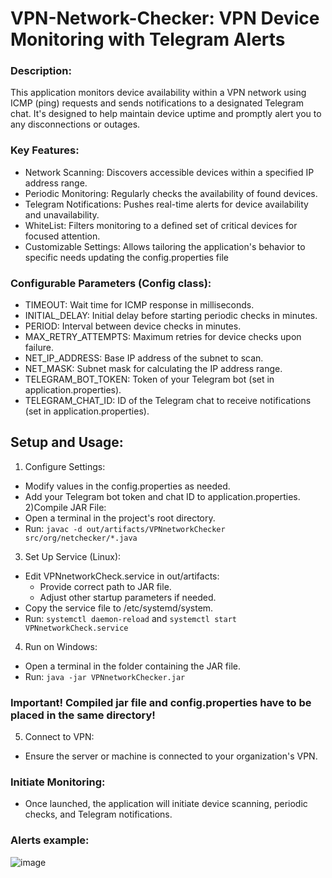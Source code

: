 # VPN-Network-Checker: VPN Device Monitoring with Telegram Alerts

### Description:

This application monitors device availability within a VPN network using ICMP (ping) requests and sends notifications to a designated Telegram chat. 
It's designed to help maintain device uptime and promptly alert you to any disconnections or outages.

### Key Features:

- Network Scanning: Discovers accessible devices within a specified IP address range.
- Periodic Monitoring: Regularly checks the availability of found devices.
- Telegram Notifications: Pushes real-time alerts for device availability and unavailability.
- WhiteList: Filters monitoring to a defined set of critical devices for focused attention.
- Customizable Settings: Allows tailoring the application's behavior to specific needs updating the config.properties file

### Configurable Parameters (Config class):

- TIMEOUT: Wait time for ICMP response in milliseconds.
- INITIAL_DELAY: Initial delay before starting periodic checks in minutes.
- PERIOD: Interval between device checks in minutes.
- MAX_RETRY_ATTEMPTS: Maximum retries for device checks upon failure.
- NET_IP_ADDRESS: Base IP address of the subnet to scan.
- NET_MASK: Subnet mask for calculating the IP address range.
- TELEGRAM_BOT_TOKEN: Token of your Telegram bot (set in application.properties).
- TELEGRAM_CHAT_ID: ID of the Telegram chat to receive notifications (set in application.properties).

## Setup and Usage:

1) Configure Settings:
- Modify values in the config.properties as needed.
- Add your Telegram bot token and chat ID to application.properties.
2)Compile JAR File:
- Open a terminal in the project's root directory.
- Run: ```javac -d out/artifacts/VPNnetworkChecker src/org/netchecker/*.java```
3) Set Up Service (Linux):
- Edit VPNnetworkCheck.service in out/artifacts:
  - Provide correct path to JAR file.
  - Adjust other startup parameters if needed.
- Copy the service file to /etc/systemd/system.
- Run: ```systemctl daemon-reload``` and ```systemctl start VPNnetworkCheck.service```
4) Run on Windows:
- Open a terminal in the folder containing the JAR file.
- Run: ```java -jar VPNnetworkChecker.jar```

### Important! Compiled jar file and config.properties have to be placed in the same directory!

5) Connect to VPN:
- Ensure the server or machine is connected to your organization's VPN.
### Initiate Monitoring:
- Once launched, the application will initiate device scanning, periodic checks, and Telegram notifications.
### Alerts example:
![image](https://github.com/Lost-Fly/VPN-Network-Checker/assets/114507453/58c7713b-1179-4359-a669-c055908dc891)


